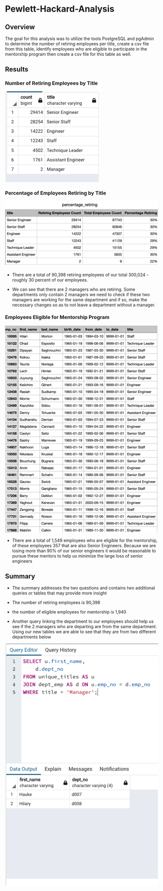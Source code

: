 # Pewlett-Hackard-Analysis
 
## Overview
The goal for this analysis  was to utilize the tools PostgreSQL and pgAdmin to determine the number of retiring employees per title, create a csv file from this table, identify employees who are eligible to participate in the mentorship program then create a csv file for this table as well.
 
## Results
 
### Number of Retiring Employees by Title
 
![alt text](https://github.com/sebcampos/Pewlett-Hackard-Analysis/blob/master/resources/number_of_retiring_employees_by_title.png?raw=True)
 
### Percentage of Employees Retiring by Title
 
![alt text](https://github.com/sebcampos/Pewlett-Hackard-Analysis/blob/master/resources/percentage_retiring.png?raw=True)
 
- There are a total of 90,398 retiring employees of our total 300,024 - roughly 30 percent of our employees.
 
- We can see that there are 2 managers who are retiring. Some departments only contain 2 managers we need to check if these two managers are working for the same department and if so, make the necessary changes so as to not leave a department without a manager.
 
 
### Employees Eligible for Mentorship Program
 
![alt text](https://github.com/sebcampos/Pewlett-Hackard-Analysis/blob/master/resources/employees_eligible_for_mentorship_program.png?raw=True)
 
- There are a total of 1,549 employees who are eligible for the mentorship, of these employees 357 that are also Senior Engineers. Because we are losing more than 90% of our senior engineers it would be reasonable to pursue these mentors to help us minimize the large loss of senior engineers
 
 
## Summary
- The summary addresses the two questions and contains two additional queries or tables that may provide more insight
 
- The number of retiring employees is 90,398
 
- the number of eligible employees for mentorship is 1,940
 
- Another query linking the department to our employees should help us see if the 2 managers who are departing are from the same department. Using our new tables we are able to see that they are from two different departments below


![alt text](https://github.com/sebcampos/Pewlett-Hackard-Analysis/blob/master/resources/managers_retiring_departments.png?raw=True)
 